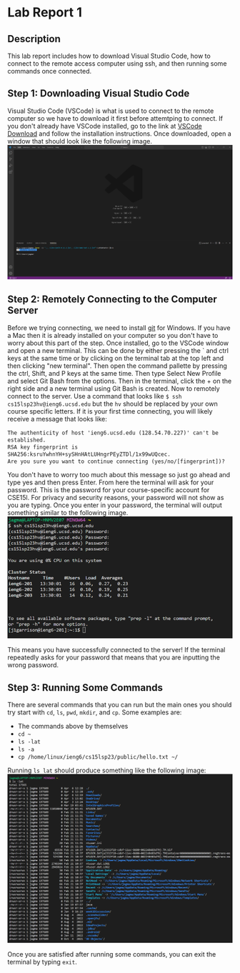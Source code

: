 # Lab Report 1
## Description
This lab report includes how to download Visual Studio Code, how to connect to the remote access computer using ssh, and then running some commands once connected.

## Step 1: Downloading Visual Studio Code
Visual Studio Code (VSCode) is what is used to connect to the remote computer so we have to download it first before attemtping to connect. If you don't already have VSCode installed, go to the link at [VSCode Download](https://code.visualstudio.com/) and follow the installation instructions. Once downloaded, open a window that should look like the following image. 
![First Screenshot](lab1SS2.png)

## Step 2: Remotely Connecting to the Computer Server
Before we trying connecting, we need to install [git](https://gitforwindows.org/) for Windows. If you have a Mac then it is already installed on your computer so you don't have to worry about this part of the step. Once installed, go to the VSCode window and open a new terminal. This can be done by either pressing the \` and ctrl keys at the same time or by clicking on the terminal tab at the top left and then clicking "new terminal". Then open the command pallette by pressing the ctrl, Shift, and P keys at the same time. Then type Select New Profile and select Git Bash from the options. Then in the terminal, click the + on the right side and a new terminal using Git Bash is created. 
Now to remotely connect to the server. Use a command that looks like `$ ssh cs15lsp23hv@ieng6.ucsd.edu` but the `hv` should be replaced by your own course specific letters. If it is your first time connecting, you will likely receive a message that looks like:
```
The authenticity of host 'ieng6.ucsd.edu (128.54.70.227)' can't be established.
RSA key fingerprint is SHA256:ksruYwhnYH+sySHnHAtLUHngrPEyZTDl/1x99wUQcec.
Are you sure you want to continue connecting (yes/no/[fingerprint])?
```
You don't have to worry too much about this message so just go ahead and type yes and then press Enter. From here the terminal will ask for your password. This is the password for your course-specific account for CSE15l. For privacy and security reasons, your password will not show as you are typing. Once you enter in your password, the terminal will output something similar to the following image.
![Second Screenshot](lab1SS1.png)

This means you have successfully connected to the server! If the terminal repeatedly asks for your password that means that you are inputting the wrong password. 

## Step 3: Running Some Commands
There are several commands that you can run but the main ones you should try start with `cd`, `ls`, `pwd`, `mkdir`, and `cp`. 
Some examples are: 
* The commands above by themselves
* `cd ~`
* `ls -lat`
* `ls -a`
* `cp /home/linux/ieng6/cs15lsp23/public/hello.txt ~/`

Running `ls lat` should produce something like the following image: 
![Third Screenshot](lab1SS3.png)

Once you are satisfied after running some commands, you can exit the terminal by typing `exit`. 
